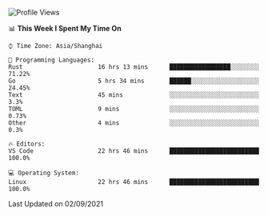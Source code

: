 <!--START_SECTION:waka-->
![Profile Views](http://img.shields.io/badge/Profile%20Views-28-blue)

📊 **This Week I Spent My Time On** 

```text
⌚︎ Time Zone: Asia/Shanghai

💬 Programming Languages: 
Rust                     16 hrs 13 mins      █████████████████░░░░░░░░   71.22% 
Go                       5 hrs 34 mins       ██████░░░░░░░░░░░░░░░░░░░   24.45% 
Text                     45 mins             ░░░░░░░░░░░░░░░░░░░░░░░░░   3.3% 
TOML                     9 mins              ░░░░░░░░░░░░░░░░░░░░░░░░░   0.73% 
Other                    4 mins              ░░░░░░░░░░░░░░░░░░░░░░░░░   0.3%

🔥 Editors: 
VS Code                  22 hrs 46 mins      █████████████████████████   100.0%

💻 Operating System: 
Linux                    22 hrs 46 mins      █████████████████████████   100.0%

```


 Last Updated on 02/09/2021
<!--END_SECTION:waka-->
